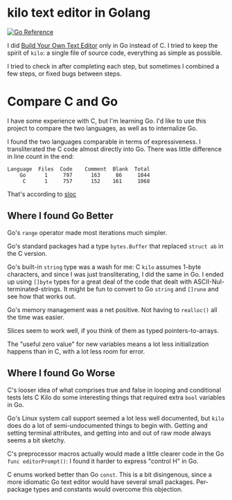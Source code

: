 # kilo text editor in Golang

[![Go Reference](https://pkg.go.dev/badge/github.com/hIMEI29A/kilo.svg)](https://pkg.go.dev/github.com/hIMEI29A/kilo)

I did [Build Your Own Text Editor](http://viewsourcecode.org/snaptoken/kilo/index.html)
only in Go instead of C. I tried to keep the spirit of `kilo`: a single
file of source code, everything as simple as possible.

I tried to check in after completing each step, but
sometimes I combined a few steps,  or fixed bugs between
steps.

# Compare C and Go

I have some experience with C, but I'm learning Go. I'd like
to use this project to compare the two languages, as well as
to internalize Go.

I found the two languages comparable in terms of expressiveness.
I transliterated the C code almost directly into Go. There was
little difference in line count in the end:

    Language  Files  Code    Comment  Blank  Total
        Go      1     797      163     86     1044
         C      1     757      152    161     1068

That's according to [sloc](http://git.bytbox.net/sloc)

## Where I found Go Better

Go's `range` operator made most iterations much simpler.

Go's standard packages had a type `bytes.Buffer` that 
replaced `struct ab` in the C version.

Go's built-in `string` type was a wash for me: C `kilo` assumes
1-byte characters, and since I was just transliterating, I did
the same in Go. I ended up using `[]byte` types for a great deal
of the code that dealt with ASCII-Nul-terminated-strings. It might
be fun to convert to Go `string` and `[]rune` and see how that
works out.

Go's memory management was a net positive. Not having to `realloc()`
all the time was easier.

Slices seem to work well, if you think of them as typed pointers-to-arrays.

The "useful zero value" for new variables means a lot less
initialization happens than in C, with a lot less room for error.

## Where I found Go Worse

C's looser idea of what comprises true and false in looping
and conditional tests lets C Kilo do some interesting things that
required extra `bool` variables in Go.

Go's Linux system call support seemed a lot less well documented,
but `kilo` does do a lot of semi-undocumented things to begin with.
Getting and setting terminal attributes, and getting into and out of
raw mode always seems a bit sketchy.

C's preprocessor macros actually would made a little clearer
code in the Go `func editorPrompt()`: I found it harder to express
"control H" in Go.

C enums worked better than Go `const`. This is a bit disingenous,
since a more idiomatic Go text editor would have several small
packages. Per-package types and constants would overcome this
objection.
